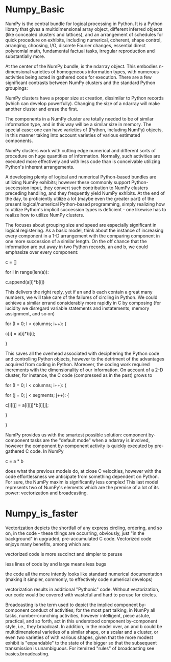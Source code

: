 # Numpy_Basic
NumPy is the central bundle for logical processing in Python. It is a Python library that gives a multidimensional array object, different inferred objects (like concealed clusters and lattices), and an arrangement of schedules for quick procedure on exhibits, including numerical, coherent, shape control, arranging, choosing, I/O, discrete Fourier changes, essential direct polynomial math, fundamental factual tasks, irregular reproduction and substantially more. 

At the center of the NumPy bundle, is the ndarray object. This embodies n-dimensional varieties of homogeneous information types, with numerous activities being acted in gathered code for execution. There are a few significant contrasts between NumPy clusters and the standard Python groupings: 

NumPy clusters have a proper size at creation, dissimilar to Python records (which can develop powerfully). Changing the size of a ndarray will make another cluster and erase the first. 

The components in a NumPy cluster are totally needed to be of similar information type, and in this way will be a similar size in memory. The special case: one can have varieties of (Python, including NumPy) objects, in this manner taking into account varieties of various estimated components. 

NumPy clusters work with cutting edge numerical and different sorts of procedure on huge quantities of information. Normally, such activities are executed more effectively and with less code than is conceivable utilizing Python's inherent arrangements. 

A developing plenty of logical and numerical Python-based bundles are utilizing NumPy exhibits; however these commonly support Python-succession input, they convert such contribution to NumPy clusters preceding handling, and they frequently yield NumPy exhibits. At the end of the day, to proficiently utilize a lot (maybe even the greater part) of the present logical/numerical Python-based programming, simply realizing how to utilize Python's implicit succession types is deficient - one likewise has to realize how to utilize NumPy clusters. 

The focuses about grouping size and speed are especially significant in logical registering. As a basic model, think about the instance of increasing every component in a 1-D arrangement with the comparing component in one more succession of a similar length. On the off chance that the information are put away in two Python records, an and b, we could emphasize over every component: 

c = [] 

for I in range(len(a)): 

c.append(a[i]*b[i]) 

This delivers the right reply, yet if an and b each contain a great many numbers, we will take care of the failures of circling in Python. We could achieve a similar errand considerably more rapidly in C by composing (for lucidity we disregard variable statements and instatements, memory assignment, and so on) 

for (I = 0; I < columns; i++): { 

c[i] = a[i]*b[i]; 

} 

This saves all the overhead associated with deciphering the Python code and controlling Python objects, however to the detriment of the advantages acquired from coding in Python. Moreover, the coding work required increments with the dimensionality of our information. On account of a 2-D cluster, for instance, the C code (compressed as in the past) grows to 

for (I = 0; I < columns; i++): { 

for (j = 0; j < segments; j++): { 

c[i][j] = a[i][j]*b[i][j]; 

} 

} 

NumPy provides us with the smartest possible solution: component by-component tasks are the "default mode" when a ndarray is involved, however the component by-component activity is quickly executed by pre-gathered C code. In NumPy 

c = a * b 

does what the previous models do, at close C velocities, however with the code effortlessness we anticipate from something dependent on Python. For sure, the NumPy maxim is significantly less complex! This last model represents two of NumPy's elements which are the premise of a lot of its power: vectorization and broadcasting.

# Numpy_is_faster
Vectorization depicts the shortfall of any express circling, ordering, and so on, in the code - these things are occurring, obviously, just "in the background" in upgraded, pre-accumulated C code. Vectorized code enjoys many benefits, among which are: 

vectorized code is more succinct and simpler to peruse 

less lines of code by and large means less bugs 

the code all the more intently looks like standard numerical documentation (making it simpler, commonly, to effectively code numerical develops) 

vectorization results in additional "Pythonic" code. Without vectorization, our code would be covered with wasteful and hard to peruse for circles. 

Broadcasting is the term used to depict the implied component by-component conduct of activities; for the most part talking, in NumPy all tasks, number-crunching activities, however intelligent, piece astute, practical, and so forth, act in this understood component by-component style, i.e., they broadcast. In addition, in the model over, an and b could be multidimensional varieties of a similar shape, or a scalar and a cluster, or even two varieties of with various shapes, given that the more modest exhibit is "expandable" to the state of the bigger so that the subsequent transmission is unambiguous. For itemized "rules" of broadcasting see basics.broadcasting.
